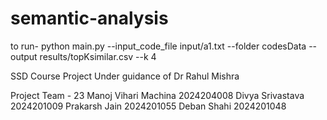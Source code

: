 # semantic-analysis


to run-
python main.py --input_code_file input/a1.txt --folder codesData --output results/topKsimilar.csv --k 4

SSD Course Project
Under guidance of Dr Rahul Mishra

Project Team - 23
Manoj Vihari Machina 2024204008
Divya Srivastava 2024201009
Prakarsh Jain 2024201055
Deban Shahi 2024201048
